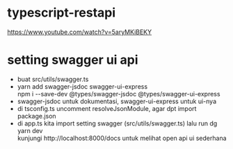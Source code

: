 # typescript-restapi
https://www.youtube.com/watch?v=5aryMKiBEKY<br>
<h1>setting swagger ui api</h1>
<ul>
    <li>buat src/utils/swagger.ts</li>
    <li>yarn add swagger-jsdoc swagger-ui-express<br>
    npm i --save-dev @types/swagger-jsdoc @types/swagger-ui-express</li>
    <li>swagger-jsdoc untuk dokumentasi, swagger-ui-express untuk ui-nya</li>
    <li>di tsconfig.ts uncomment resolveJsonModule, agar dpt import package.json</li>
    <li>di app.ts kita import setting swagger (src/utils/swagger.ts) lalu run dg yarn dev <br>
    kunjungi http://localhost:8000/docs untuk melihat open api ui sederhana</li>
</ul>
